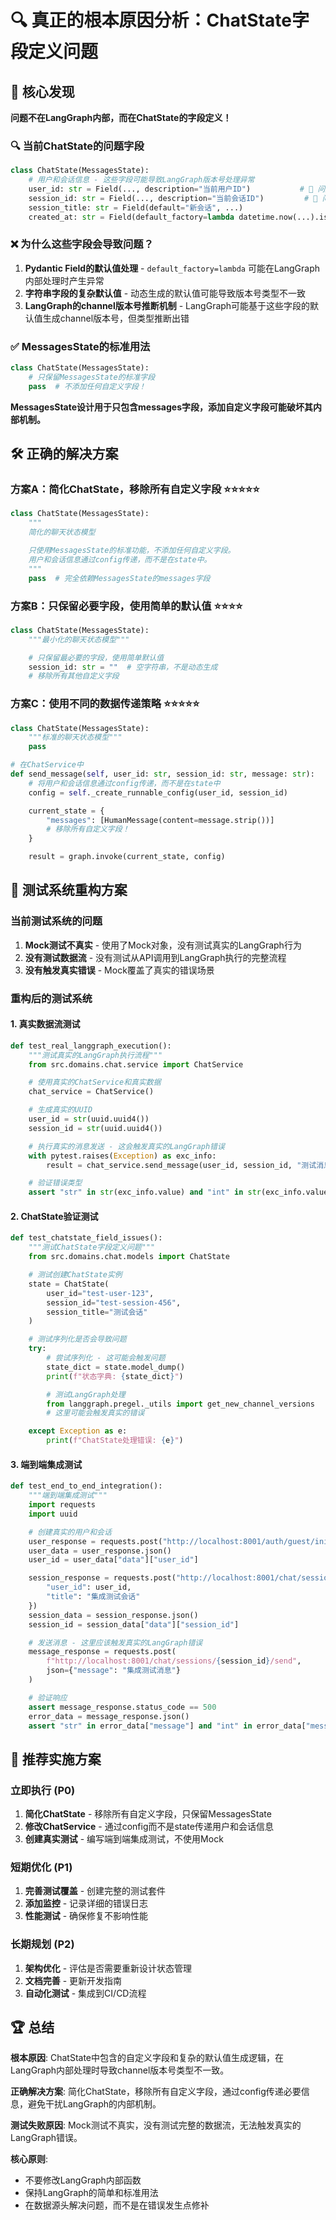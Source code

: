 # 🔍 真正的根本原因分析：ChatState字段定义问题

## 🎯 核心发现

**问题不在LangGraph内部，而在ChatState的字段定义！**

### 🔍 当前ChatState的问题字段

```python
class ChatState(MessagesState):
    # 用户和会话信息 - 这些字段可能导致LangGraph版本号处理异常
    user_id: str = Field(..., description="当前用户ID")           # 🚨 问题字段1
    session_id: str = Field(..., description="当前会话ID")         # 🚨 问题字段2
    session_title: str = Field(default="新会话", ...)                    # 🚨 问题字段3
    created_at: str = Field(default_factory=lambda datetime.now(...).isoformat(), ...)  # 🚨 问题字段4
```

### ❌ 为什么这些字段会导致问题？

1. **Pydantic Field的默认值处理** - `default_factory=lambda` 可能在LangGraph内部处理时产生异常
2. **字符串字段的复杂默认值** - 动态生成的默认值可能导致版本号类型不一致
3. **LangGraph的channel版本号推断机制** - LangGraph可能基于这些字段的默认值生成channel版本号，但类型推断出错

### ✅ MessagesState的标准用法

```python
class ChatState(MessagesState):
    # 只保留MessagesState的标准字段
    pass  # 不添加任何自定义字段！
```

**MessagesState设计用于只包含messages字段，添加自定义字段可能破坏其内部机制。**

## 🛠️ 正确的解决方案

### 方案A：简化ChatState，移除所有自定义字段 ⭐⭐⭐⭐⭐

```python
class ChatState(MessagesState):
    """
    简化的聊天状态模型

    只使用MessagesState的标准功能，不添加任何自定义字段。
    用户和会话信息通过config传递，而不是在state中。
    """
    pass  # 完全依赖MessagesState的messages字段
```

### 方案B：只保留必要字段，使用简单的默认值 ⭐⭐⭐⭐

```python
class ChatState(MessagesState):
    """最小化的聊天状态模型"""

    # 只保留最必要的字段，使用简单默认值
    session_id: str = ""  # 空字符串，不是动态生成
    # 移除所有其他自定义字段
```

### 方案C：使用不同的数据传递策略 ⭐⭐⭐⭐⭐

```python
class ChatState(MessagesState):
    """标准的聊天状态模型"""
    pass

# 在ChatService中
def send_message(self, user_id: str, session_id: str, message: str):
    # 将用户和会话信息通过config传递，而不是在state中
    config = self._create_runnable_config(user_id, session_id)

    current_state = {
        "messages": [HumanMessage(content=message.strip())]
        # 移除所有自定义字段！
    }

    result = graph.invoke(current_state, config)
```

## 🧪 测试系统重构方案

### 当前测试系统的问题

1. **Mock测试不真实** - 使用了Mock对象，没有测试真实的LangGraph行为
2. **没有测试数据流** - 没有测试从API调用到LangGraph执行的完整流程
3. **没有触发真实错误** - Mock覆盖了真实的错误场景

### 重构后的测试系统

#### 1. 真实数据流测试
```python
def test_real_langgraph_execution():
    """测试真实的LangGraph执行流程"""
    from src.domains.chat.service import ChatService

    # 使用真实的ChatService和真实数据
    chat_service = ChatService()

    # 生成真实的UUID
    user_id = str(uuid.uuid4())
    session_id = str(uuid.uuid4())

    # 执行真实的消息发送 - 这会触发真实的LangGraph错误
    with pytest.raises(Exception) as exc_info:
        result = chat_service.send_message(user_id, session_id, "测试消息")

    # 验证错误类型
    assert "str" in str(exc_info.value) and "int" in str(exc_info.value)
```

#### 2. ChatState验证测试
```python
def test_chatstate_field_issues():
    """测试ChatState字段定义问题"""
    from src.domains.chat.models import ChatState

    # 测试创建ChatState实例
    state = ChatState(
        user_id="test-user-123",
        session_id="test-session-456",
        session_title="测试会话"
    )

    # 测试序列化是否会导致问题
    try:
        # 尝试序列化 - 这可能会触发问题
        state_dict = state.model_dump()
        print(f"状态字典: {state_dict}")

        # 测试LangGraph处理
        from langgraph.pregel._utils import get_new_channel_versions
        # 这里可能会触发真实的错误

    except Exception as e:
        print(f"ChatState处理错误: {e}")
```

#### 3. 端到端集成测试
```python
def test_end_to_end_integration():
    """端到端集成测试"""
    import requests
    import uuid

    # 创建真实的用户和会话
    user_response = requests.post("http://localhost:8001/auth/guest/init")
    user_data = user_response.json()
    user_id = user_data["data"]["user_id"]

    session_response = requests.post("http://localhost:8001/chat/sessions", json={
        "user_id": user_id,
        "title": "集成测试会话"
    })
    session_data = session_response.json()
    session_id = session_data["data"]["session_id"]

    # 发送消息 - 这里应该触发真实的LangGraph错误
    message_response = requests.post(
        f"http://localhost:8001/chat/sessions/{session_id}/send",
        json={"message": "集成测试消息"}
    )

    # 验证响应
    assert message_response.status_code == 500
    error_data = message_response.json()
    assert "str" in error_data["message"] and "int" in error_data["message"]
```

## 🎯 推荐实施方案

### 立即执行 (P0)
1. **简化ChatState** - 移除所有自定义字段，只保留MessagesState
2. **修改ChatService** - 通过config而不是state传递用户和会话信息
3. **创建真实测试** - 编写端到端集成测试，不使用Mock

### 短期优化 (P1)
1. **完善测试覆盖** - 创建完整的测试套件
2. **添加监控** - 记录详细的错误日志
3. **性能测试** - 确保修复不影响性能

### 长期规划 (P2)
1. **架构优化** - 评估是否需要重新设计状态管理
2. **文档完善** - 更新开发指南
3. **自动化测试** - 集成到CI/CD流程

## 🏆 总结

**根本原因**: ChatState中包含的自定义字段和复杂的默认值生成逻辑，在LangGraph内部处理时导致channel版本号类型不一致。

**正确解决方案**: 简化ChatState，移除所有自定义字段，通过config传递必要信息，避免干扰LangGraph的内部机制。

**测试失败原因**: Mock测试不真实，没有测试完整的数据流，无法触发真实的LangGraph错误。

**核心原则**:
- 不要修改LangGraph内部函数
- 保持LangGraph的简单和标准用法
- 在数据源头解决问题，而不是在错误发生点修补